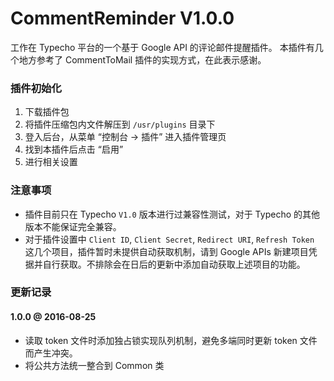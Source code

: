 # CommentReminder V1.0.0

工作在 Typecho 平台的一个基于 Google API 的评论邮件提醒插件。
本插件有几个地方参考了 CommentToMail 插件的实现方式，在此表示感谢。

### 插件初始化
1. 下载插件包
2. 将插件压缩包内文件解压到 `/usr/plugins` 目录下
3. 登入后台，从菜单 “控制台 -> 插件” 进入插件管理页
4. 找到本插件后点击 “启用”
5. 进行相关设置

### 注意事项
- 插件目前只在 Typecho `V1.0` 版本进行过兼容性测试，对于 Typecho 的其他版本不能保证完全兼容。
- 对于插件设置中 `Client ID`, `Client Secret`, `Redirect URI`, `Refresh Token` 这几个项目，插件暂时未提供自动获取机制，请到 Google APIs 新建项目凭据并自行获取。不排除会在日后的更新中添加自动获取上述项目的功能。

### 更新记录

#### 1.0.0 @ 2016-08-25
- 读取 token 文件时添加独占锁实现队列机制，避免多端同时更新 token 文件而产生冲突。
- 将公共方法统一整合到 Common 类
